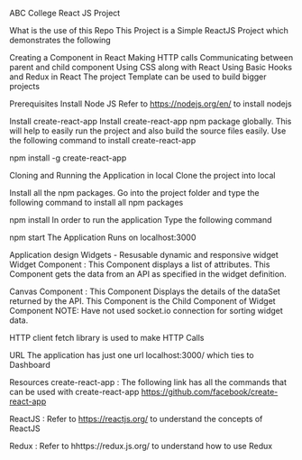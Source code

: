 ABC College React JS Project

What is the use of this Repo
This Project is a Simple ReactJS Project which demonstrates the following

Creating a Component in React
Making HTTP calls
Communicating between parent and child component
Using CSS along with React
Using Basic Hooks and Redux in React
The project Template can be used to build bigger projects

Prerequisites
Install Node JS
Refer to https://nodejs.org/en/ to install nodejs

Install create-react-app
Install create-react-app npm package globally. This will help to easily run the project and also build the source files easily. Use the following command to install create-react-app

npm install -g create-react-app

Cloning and Running the Application in local
Clone the project into local

Install all the npm packages. Go into the project folder and type the following command to install all npm packages

npm install
In order to run the application Type the following command

npm start
The Application Runs on localhost:3000

Application design
Widgets - Resusable dynamic and responsive widget
Widget Component : This Component displays a list of attributes. This Component gets the data from an API as specified in the widget definition.

Canvas Component : This Component Displays the details of the dataSet returned by the API. This Component is the Child Component of Widget Component
NOTE: Have not used socket.io connection for sorting widget data.

HTTP client
fetch library is used to make HTTP Calls

URL
The application has just one url localhost:3000/ which ties to Dashboard

Resources
create-react-app : The following link has all the commands that can be used with create-react-app https://github.com/facebook/create-react-app

ReactJS : Refer to https://reactjs.org/ to understand the concepts of ReactJS

Redux : Refer to hhttps://redux.js.org/ to understand how to use Redux